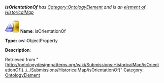 ___isOrientationOf__ has [Category:OntologyElement](../../Category/OntologyElement "Category:OntologyElement") and is an [element of](../../Property/ElementOf "Property:ElementOf") [HistoricalMap](../../Submissions/HistoricalMap "Submissions:HistoricalMap")_


  




[![ObjectProperty](../../images/thumb/c/c3/ObjectProperty.gif/45px-ObjectProperty.gif)](../../Image/ObjectProperty.gif "ObjectProperty")
__Name__: isOrientationOf 


__Type:__ owl:ObjectProperty 


__Description__: 





Retrieved from "[http://ontologydesignpatterns.org/wiki/Submissions:HistoricalMap/isOrientationOf](../../Submissions/HistoricalMap/isOrientationOf)"
 [Category](http://ontologydesignpatterns.org/wiki/Special:Categories "Special:Categories"): [OntologyElement](../../Category/OntologyElement "Category:OntologyElement")